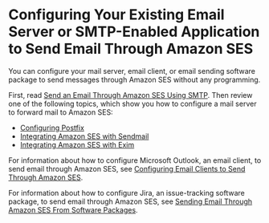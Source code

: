# Configuring Your Existing Email Server or SMTP\-Enabled Application to Send Email Through Amazon SES<a name="send-using-smtp-integrate"></a>

You can configure your mail server, email client, or email sending software package to send messages through Amazon SES without any programming\.

First, read [Send an Email Through Amazon SES Using SMTP](send-an-email-using-smtp.md)\. Then review one of the following topics, which show you how to configure a mail server to forward mail to Amazon SES:
+ [Configuring Postfix](postfix.md#send-email-postfix)
+ [Integrating Amazon SES with Sendmail](send-email-sendmail.md)
+ [Integrating Amazon SES with Exim](send-email-exim.md)

For information about how to configure Microsoft Outlook, an email client, to send email through Amazon SES, see [Configuring Email Clients to Send Through Amazon SES](configure-email-client.md)\.

For information about how to configure Jira, an issue\-tracking software package, to send email through Amazon SES, see [Sending Email Through Amazon SES From Software Packages](send-email-smtp-software-package.md)\.